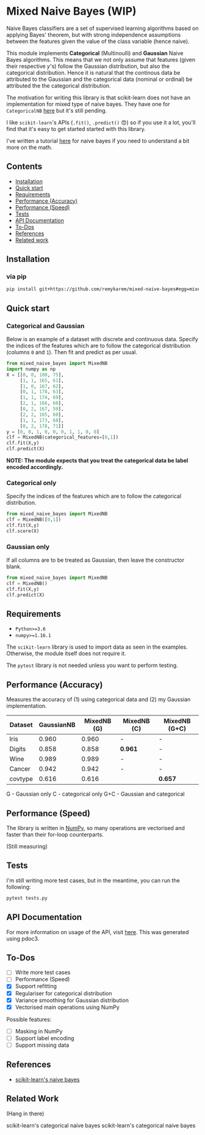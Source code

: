 # Mixed Naive Bayes (WIP)

Naive Bayes classifiers are a set of supervised learning algorithms based on applying Bayes' theorem, but with strong independence assumptions between the features given the value of the class variable (hence naive).

This module implements **Categorical** (Multinoulli) and **Gaussian** Naive Bayes algorithms. This means that we not only assume that features (given their respective *y*'s) follow the Gaussian distribution, but also the categorical distribution. Hence it is natural that the continous data be attributed to the Gaussian and the categorical data (nominal or ordinal) be attributed the the categorical distribution.

The motivation for writing this library is that scikit-learn does not have an implementation for mixed type of naive bayes. They have one for `CategoricalNB` [here](https://github.com/scikit-learn/scikit-learn/blob/86aea9915/sklearn/naive_bayes.py#L1021) but it's still pending.

I like `scikit-learn`'s APIs (`.fit()`, `.predict()` 😍) so if you use it a lot, you'll find that it's easy to get started started with this library.

I've written a tutorial [here](https://remykarem.github.io/blog/naive-bayes) for naive bayes if you need to understand a bit more on the math.

## Contents

- [Installation](#installation)
- [Quick start](#quick-start)
- [Requirements](#requirements)
- [Performance (Accuracy)](#performance-accuracy)
- [Performance (Speed)](#performance-speed)
- [Tests](#tests)
- [API Documentation](#api-documentation)
- [To-Dos](#to-dos)
- [References](#references)
- [Related work](#related-work)

## Installation

### via pip

```bash
pip install git+https://github.com/remykarem/mixed-naive-bayes#egg=mixed_naive_bayes
```

## Quick start

### Categorical and Gaussian

Below is an example of a dataset with discrete and continuous data. Specify the indices of the features which are to follow the categorical distribution (columns `0` and `1`). Then fit and
predict as per usual.

```python
from mixed_naive_bayes import MixedNB
import numpy as np
X = [[0, 0, 180, 75],
     [1, 1, 165, 61],
     [1, 0, 167, 62],
     [0, 1, 178, 63],
     [1, 1, 174, 69],
     [2, 1, 166, 60],
     [0, 2, 167, 59],
     [2, 2, 165, 60],
     [1, 1, 173, 68],
     [0, 2, 178, 71]]
y = [0, 0, 1, 0, 0, 0, 1, 1, 0, 0]
clf = MixedNB(categorical_features=[0,1])
clf.fit(X,y)
clf.predict(X)
```

**NOTE: The module expects that you treat the categorical data be label encoded accordingly.**

### Categorical only

Specify the indices of the features which are
to follow the categorical distribution.

```python
from mixed_naive_bayes import MixedNB
clf = MixedNB([0,1])
clf.fit(X,y)
clf.score(X)
```

### Gaussian only

If all columns are to be treated as Gaussian, then leave the constructor blank.

```python
from mixed_naive_bayes import MixedNB
clf = MixedNB()
clf.fit(X,y)
clf.predict(X)
```

## Requirements

- `Python>=3.6`
- `numpy>=1.16.1`

The `scikit-learn` library is used to import data as seen in the examples. Otherwise, the module itself does not require it.

The `pytest` library is not needed unless you want to perform testing.

## Performance (Accuracy)

Measures the accuracy of (1) using categorical data and (2) my Gaussian implementation.

Dataset | GaussianNB | MixedNB (G) | MixedNB (C) | MixedNB (G+C) |
------- | ---------- | ----------- | ----------- | ------------- |
Iris    | 0.960      | 0.960       | -           | - |
Digits  | 0.858      | 0.858       | **0.961**   | - |
Wine    | 0.989      | 0.989       | -           | - |
Cancer  | 0.942      | 0.942       | -           | - |
covtype | 0.616      | 0.616       |             | **0.657** |

G - Gaussian only
C - categorical only
G+C - Gaussian and categorical

## Performance (Speed)

The library is written in [NumPy](https://numpy.org/), so many operations are vectorised and faster than their for-loop counterparts.

(Still measuring)

## Tests

I'm still writing more test cases, but in the meantime, you can run the following:

```bash
pytest tests.py
```

## API Documentation

For more information on usage of the API, visit [here](https://remykarem.github.io/docs/mixed_naive_bayes.html). This was generated using pdoc3.

## To-Dos

- [ ] Write more test cases
- [ ] Performance (Speed)
- [X] Support refitting
- [X] Regulariser for categorical distribution
- [X] Variance smoothing for Gaussian distribution
- [X] Vectorised main operations using NumPy

Possible features:

- [ ] Masking in NumPy
- [ ] Support label encoding
- [ ] Support missing data

## References

- [scikit-learn's naive bayes](https://scikit-learn.org/stable/modules/classes.html#module-sklearn.naive_bayes)

## Related Work

(Hang in there)

scikit-learn's categorical naive bayes
scikit-learn's categorical naive bayes
